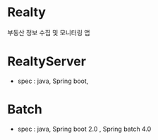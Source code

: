 # Realty
부동산 정보 수집 및 모니터링 앱

# RealtyServer
- spec : java, Spring boot, 

# Batch
- spec : java, Spring boot 2.0 , Spring batch 4.0
